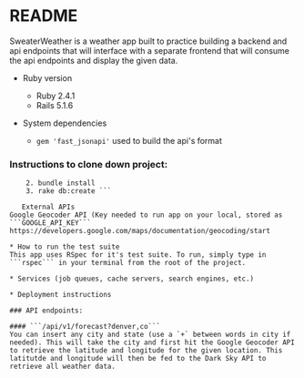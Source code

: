 # README

SweaterWeather is a weather app built to practice building a backend and api endpoints that will interface with a separate frontend that will consume the api endpoints and display the given data.  

* Ruby version
  - Ruby 2.4.1
  - Rails 5.1.6

* System dependencies
  - ```gem 'fast_jsonapi'``` used to build the api's format

### Instructions to clone down project:
  ``` 1. git clone git@github.com:KathleenYruegas/sweater_weather.git
      2. bundle install
      3. rake db:create ```
     
     External APIs
  Google Geocoder API (Key needed to run app on your local, stored as ```GOOGLE_API_KEY``` https://developers.google.com/maps/documentation/geocoding/start

* How to run the test suite
  This app uses RSpec for it's test suite. To run, simply type in ```rspec``` in your terminal from the root of the project.

* Services (job queues, cache servers, search engines, etc.)

* Deployment instructions

### API endpoints:

#### ```/api/v1/forecast?denver,co```
  You can insert any city and state (use a `+` between words in city if needed). This will take the city and first hit the Google Geocoder API to retrieve the latitude and longitude for the given location. This latitutde and longitude will then be fed to the Dark Sky API to retrieve all weather data.
